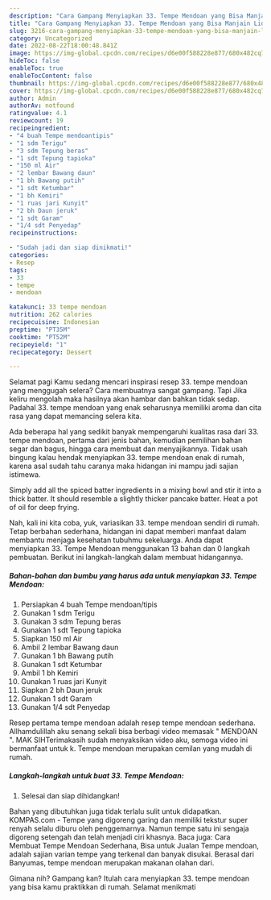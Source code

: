 ```yaml
---
description: "Cara Gampang Menyiapkan 33. Tempe Mendoan yang Bisa Manjain Lidah, Buat Buka Puasa Sempurna"
title: "Cara Gampang Menyiapkan 33. Tempe Mendoan yang Bisa Manjain Lidah, Buat Buka Puasa Sempurna"
slug: 3216-cara-gampang-menyiapkan-33-tempe-mendoan-yang-bisa-manjain-lidah-buat-buka-puasa-sempurna
category: Uncategorized
date: 2022-08-22T18:00:48.841Z
image: https://img-global.cpcdn.com/recipes/d6e00f588228e877/680x482cq70/33-tempe-mendoan-foto-resep-utama.jpg
hideToc: false
enableToc: true
enableTocContent: false
thumbnail: https://img-global.cpcdn.com/recipes/d6e00f588228e877/680x482cq70/33-tempe-mendoan-foto-resep-utama.jpg
cover: https://img-global.cpcdn.com/recipes/d6e00f588228e877/680x482cq70/33-tempe-mendoan-foto-resep-utama.jpg
author: Admin
authorAv: notfound
ratingvalue: 4.1
reviewcount: 19
recipeingredient:
- "4 buah Tempe mendoantipis"
- "1 sdm Terigu"
- "3 sdm Tepung beras"
- "1 sdt Tepung tapioka"
- "150 ml Air"
- "2 lembar Bawang daun"
- "1 bh Bawang putih"
- "1 sdt Ketumbar"
- "1 bh Kemiri"
- "1 ruas jari Kunyit"
- "2 bh Daun jeruk"
- "1 sdt Garam"
- "1/4 sdt Penyedap"
recipeinstructions:

- "Sudah jadi dan siap dinikmati!"
categories:
- Resep
tags:
- 33
- tempe
- mendoan

katakunci: 33 tempe mendoan 
nutrition: 262 calories
recipecuisine: Indonesian
preptime: "PT35M"
cooktime: "PT52M"
recipeyield: "1"
recipecategory: Dessert

---
```



Selamat pagi Kamu sedang mencari inspirasi resep 33. tempe mendoan yang menggugah selera? Cara membuatnya sangat gampang. Tapi Jika keliru mengolah maka hasilnya akan hambar dan bahkan tidak sedap. Padahal 33. tempe mendoan yang enak seharusnya memiliki aroma dan cita rasa yang dapat memancing selera kita.


Ada beberapa hal yang sedikit banyak mempengaruhi kualitas rasa dari 33. tempe mendoan, pertama dari jenis bahan, kemudian pemilihan bahan segar dan bagus, hingga cara membuat dan menyajikannya. Tidak usah bingung kalau hendak menyiapkan 33. tempe mendoan enak di rumah, karena asal sudah tahu caranya maka hidangan ini mampu jadi sajian istimewa.

Simply add all the spiced batter ingredients in a mixing bowl and stir it into a thick batter. It should resemble a slightly thicker pancake batter. Heat a pot of oil for deep frying.


Nah, kali ini kita coba, yuk, variasikan 33. tempe mendoan sendiri di rumah. Tetap berbahan sederhana, hidangan ini dapat memberi manfaat dalam membantu menjaga kesehatan tubuhmu sekeluarga. Anda dapat menyiapkan 33. Tempe Mendoan menggunakan 13 bahan dan 0 langkah pembuatan. Berikut ini langkah-langkah dalam membuat hidangannya.

<!--inarticleads1-->

##### Bahan-bahan dan bumbu yang harus ada untuk menyiapkan 33. Tempe Mendoan:

1. Persiapkan 4 buah Tempe mendoan/tipis
1. Gunakan 1 sdm Terigu
1. Gunakan 3 sdm Tepung beras
1. Gunakan 1 sdt Tepung tapioka
1. Siapkan 150 ml Air
1. Ambil 2 lembar Bawang daun
1. Gunakan 1 bh Bawang putih
1. Gunakan 1 sdt Ketumbar
1. Ambil 1 bh Kemiri
1. Gunakan 1 ruas jari Kunyit
1. Siapkan 2 bh Daun jeruk
1. Gunakan 1 sdt Garam
1. Gunakan 1/4 sdt Penyedap


Resep pertama tempe mendoan adalah resep tempe mendoan sederhana. Allhamdulillah aku senang sekali bisa berbagi video memasak &#34; MENDOAN &#34;. MAK SIHTerimakasih sudah menyaksikan video aku, semoga video ini bermanfaat untuk k. Tempe mendoan merupakan cemilan yang mudah di rumah. 

<!--inarticleads2-->

##### Langkah-langkah untuk buat 33. Tempe Mendoan:


1. Selesai dan siap dihidangkan!

Bahan yang dibutuhkan juga tidak terlalu sulit untuk didapatkan. KOMPAS.com - Tempe yang digoreng garing dan memiliki tekstur super renyah selalu diburu oleh penggemarnya. Namun tempe satu ini sengaja digoreng setengah dan telah menjadi ciri khasnya. Baca juga: Cara Membuat Tempe Mendoan Sederhana, Bisa untuk Jualan Tempe mendoan, adalah sajian varian tempe yang terkenal dan banyak disukai. Berasal dari Banyumas, tempe mendoan merupakan makanan olahan dari. 

Gimana nih? Gampang kan? Itulah cara menyiapkan 33. tempe mendoan yang bisa kamu praktikkan di rumah. Selamat menikmati
